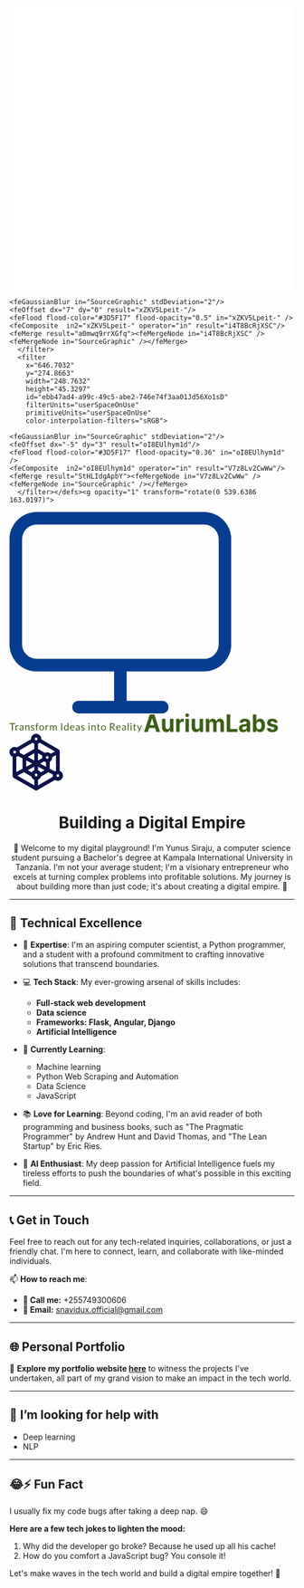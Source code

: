 
<svg version="1.1" preserveAspectRatio="none" xmlns="http://www.w3.org/2000/svg" width="500" height="500" viewBox="0 0 500 500"><rect width="100%" height="100%" fill="#FFFFFF" fill-opacity="1"/><svg viewBox="539.6386 163.0197 392.2156 356.054" width="417" height="378.55332118355307" x="41.5px" y="60.7233px" xmlns="http://www.w3.org/2000/svg" xmlns:xlink="http://www.w3.org/1999/xlink" preserveAspectRatio="none"><defs></defs><style>.a6izo4zJpcolorebb47ad4-a99c-49c5-abe2-746e74f3aa01 {fill:#3D5F17;fill-opacity:1;}.aD6z1nYkhcolorebb47ad4-a99c-49c5-abe2-746e74f3aa01 {fill:#3D5F17;fill-opacity:1;}.ahkyXitw9-0filter-flooebb47ad4-a99c-49c5-abe2-746e74f3aa01 {flood-color:#3D5F17;flood-opacity:0.5;}.aJd56Xo1sD0filter-flooebb47ad4-a99c-49c5-abe2-746e74f3aa01 {flood-color:#3D5F17;flood-opacity:0.36;}.aLgOaV3zRcolors-0ebb47ad4-a99c-49c5-abe2-746e74f3aa01 {fill:#0C1248;fill-opacity:1;}.aLgOaV3zRcolors-3ebb47ad4-a99c-49c5-abe2-746e74f3aa01 {fill:#72849C;fill-opacity:1;}.aLgOaV3zRcolors-4ebb47ad4-a99c-49c5-abe2-746e74f3aa01 {fill:#6F6F6F;fill-opacity:1;}.aLgOaV3zRcolors-5ebb47ad4-a99c-49c5-abe2-746e74f3aa01 {fill:#860C0C;fill-opacity:1;}.aLgOaV3zRcolors-6ebb47ad4-a99c-49c5-abe2-746e74f3aa01 {fill:#650E0E;fill-opacity:1;}.aLgOaV3zRcolors-7ebb47ad4-a99c-49c5-abe2-746e74f3aa01 {fill:#373B59;fill-opacity:1;}.ayu4rT311gfillColorebb47ad4-a99c-49c5-abe2-746e74f3aa01 {fill:#073D90;fill-opacity:1;}.icon2ebb47ad4-a99c-49c5-abe2-746e74f3aa01 {fill:#D03737;fill-opacity:1;}.icon3-strebb47ad4-a99c-49c5-abe2-746e74f3aa01 {stroke:#B2B2B2;stroke-opacity:1;}.icon3ebb47ad4-a99c-49c5-abe2-746e74f3aa01 {fill:#B2B2B2;fill-opacity:1;}.shapeStroke-strebb47ad4-a99c-49c5-abe2-746e74f3aa01 {stroke:#0C1248;stroke-opacity:1;}</style><defs>
      <filter
        x="660.2635"
        y="311.132"
        width="247.2029"
        height="28"
        id="ebb47ad4-a99c-49c5-abe2-746e74f3aa01hkyXitw9-"
        filterUnits="userSpaceOnUse"
        primitiveUnits="userSpaceOnUse"
        color-interpolation-filters="sRGB">
        
    <feGaussianBlur in="SourceGraphic" stdDeviation="2"/>
    <feOffset dx="7" dy="0" result="xZKV5Lpeit-"/>
    <feFlood flood-color="#3D5F17" flood-opacity="0.5" in="xZKV5Lpeit-" />
    <feComposite  in2="xZKV5Lpeit-" operator="in" result="i4T8BcRjXSC"/><feMerge result="a0mwq9rrXGfq"><feMergeNode in="i4T8BcRjXSC" /><feMergeNode in="SourceGraphic" /></feMerge>
      </filter>
      <filter
        x="646.7032"
        y="274.8663"
        width="248.7632"
        height="45.3297"
        id="ebb47ad4-a99c-49c5-abe2-746e74f3aa01Jd56Xo1sD"
        filterUnits="userSpaceOnUse"
        primitiveUnits="userSpaceOnUse"
        color-interpolation-filters="sRGB">
        
    <feGaussianBlur in="SourceGraphic" stdDeviation="2"/>
    <feOffset dx="-5" dy="3" result="oI8EUlhym1d"/>
    <feFlood flood-color="#3D5F17" flood-opacity="0.36" in="oI8EUlhym1d" />
    <feComposite  in2="oI8EUlhym1d" operator="in" result="V7z8Lv2CwWw"/><feMerge result="StHLIdgApbY"><feMergeNode in="V7z8Lv2CwWw" /><feMergeNode in="SourceGraphic" /></feMerge>
      </filter></defs><g opacity="1" transform="rotate(0 539.6386 163.0197)">
<svg width="392.2156" height="356.054" x="539.6386" y="163.0197" version="1.1" preserveAspectRatio="none" viewBox="29.5 36 141 128">
  <defs><g transform="matrix(1 0 0 1 0 0)" id="id-ebb47ad4-a99c-49c5-abe2-746e74f3aa01yu4rT311g1704561523904"><g><path d="M153.2 36H46.8c-9.539 0-17.3 7.776-17.3 17.333V120c0 9.558 7.761 17.333 17.3 17.333H96V156H73.4a4 4 0 0 0 0 8h53.2a4 4 0 0 0 0-8H104v-18.667h49.2c9.539 0 17.3-7.776 17.3-17.333V53.333c0-9.557-7.761-17.333-17.3-17.333zm9.3 84c0 5.146-4.172 9.333-9.3 9.333H46.8c-5.128 0-9.3-4.187-9.3-9.333V53.333c0-5.146 4.172-9.333 9.3-9.333h106.4c5.128 0 9.3 4.187 9.3 9.333V120z"></path></g></g></defs><use class="ayu4rT311gfillColorebb47ad4-a99c-49c5-abe2-746e74f3aa01 shapeStroke-strebb47ad4-a99c-49c5-abe2-746e74f3aa01" style="stroke-width:0;" xlink:href="#id-ebb47ad4-a99c-49c5-abe2-746e74f3aa01yu4rT311g1704561523904"></use>
</svg>
</g><g filter="url(#ebb47ad4-a99c-49c5-abe2-746e74f3aa01hkyXitw9-)"><g opacity="1" transform="rotate(0 660.2635 317.132)">
<svg width="234.2029" height="16" x="660.2635" y="317.132" version="1.1" preserveAspectRatio="none" viewBox="0.56 -29.46 531.5600000000001 36.32">
  <g transform="matrix(1 0 0 1 0 0)" class="a6izo4zJpcolorebb47ad4-a99c-49c5-abe2-746e74f3aa01"><path id="id-ebb47ad4-a99c-49c5-abe2-746e74f3aa016izo4zJp28" d="M0.56-28.66L23-28.66L23-25.40L13.74-25.40L13.74 0L9.86 0L9.86-25.40L0.56-25.40L0.56-28.66Z M28.48 0L24.92 0L24.92-20.26L26.96-20.26Q27.54-20.26 27.76-20.04Q27.98-19.82 28.06-19.28L28.06-19.28L28.30-16.12Q29.34-18.24 30.87-19.43Q32.40-20.62 34.46-20.62L34.46-20.62Q35.30-20.62 35.98-20.43Q36.66-20.24 37.24-19.90L37.24-19.90L36.78-17.24Q36.64-16.74 36.16-16.74L36.16-16.74Q35.88-16.74 35.30-16.93Q34.72-17.12 33.68-17.12L33.68-17.12Q31.82-17.12 30.57-16.04Q29.32-14.96 28.48-12.90L28.48-12.90L28.48 0Z M56.76-12.96L56.76 0L55.18 0Q54.66 0 54.34-0.16Q54.02-0.32 53.92-0.84L53.92-0.84L53.52-2.72Q52.72-2 51.96-1.43Q51.20-0.86 50.36-0.47Q49.52-0.08 48.57 0.12Q47.62 0.32 46.46 0.32L46.46 0.32Q45.28 0.32 44.25-0.01Q43.22-0.34 42.46-1Q41.70-1.66 41.25-2.67Q40.80-3.68 40.80-5.06L40.80-5.06Q40.80-6.26 41.46-7.37Q42.12-8.48 43.59-9.34Q45.06-10.20 47.44-10.75Q49.82-11.30 53.26-11.38L53.26-11.38L53.26-12.96Q53.26-15.32 52.25-16.53Q51.24-17.74 49.26-17.74L49.26-17.74Q47.96-17.74 47.07-17.41Q46.18-17.08 45.53-16.67Q44.88-16.26 44.41-15.93Q43.94-15.60 43.48-15.60L43.48-15.60Q43.12-15.60 42.85-15.79Q42.58-15.98 42.42-16.26L42.42-16.26L41.78-17.40Q43.46-19.02 45.40-19.82Q47.34-20.62 49.70-20.62L49.70-20.62Q51.40-20.62 52.72-20.06Q54.04-19.50 54.94-18.50Q55.84-17.50 56.30-16.08Q56.76-14.66 56.76-12.96L56.76-12.96ZM47.52-2.18L47.52-2.18Q48.46-2.18 49.24-2.37Q50.02-2.56 50.71-2.91Q51.40-3.26 52.03-3.76Q52.66-4.26 53.26-4.90L53.26-4.90L53.26-9.12Q50.80-9.04 49.08-8.73Q47.36-8.42 46.28-7.92Q45.20-7.42 44.71-6.74Q44.22-6.06 44.22-5.22L44.22-5.22Q44.22-4.42 44.48-3.84Q44.74-3.26 45.18-2.89Q45.62-2.52 46.22-2.35Q46.82-2.18 47.52-2.18Z M67.32 0L63.76 0L63.76-20.26L65.88-20.26Q66.64-20.26 66.84-19.52L66.84-19.52L67.12-17.32Q68.44-18.78 70.07-19.68Q71.70-20.58 73.84-20.58L73.84-20.58Q75.50-20.58 76.77-20.03Q78.04-19.48 78.89-18.47Q79.74-17.46 80.18-16.04Q80.62-14.62 80.62-12.90L80.62-12.90L80.62 0L77.06 0L77.06-12.90Q77.06-15.20 76.01-16.47Q74.96-17.74 72.80-17.74L72.80-17.74Q71.22-17.74 69.85-16.98Q68.48-16.22 67.32-14.92L67.32-14.92L67.32 0Z M100-18.22L99.20-16.92Q98.96-16.48 98.46-16.48L98.46-16.48Q98.16-16.48 97.78-16.70Q97.40-16.92 96.85-17.19Q96.30-17.46 95.54-17.69Q94.78-17.92 93.74-17.92L93.74-17.92Q92.84-17.92 92.12-17.69Q91.40-17.46 90.89-17.06Q90.38-16.66 90.11-16.13Q89.84-15.60 89.84-14.98L89.84-14.98Q89.84-14.20 90.29-13.68Q90.74-13.16 91.48-12.78Q92.22-12.40 93.16-12.11Q94.10-11.82 95.09-11.49Q96.08-11.16 97.02-10.76Q97.96-10.36 98.70-9.76Q99.44-9.16 99.89-8.29Q100.34-7.42 100.34-6.20L100.34-6.20Q100.34-4.80 99.84-3.61Q99.34-2.42 98.36-1.55Q97.38-0.68 95.96-0.18Q94.54 0.32 92.68 0.32L92.68 0.32Q90.56 0.32 88.84-0.37Q87.12-1.06 85.92-2.14L85.92-2.14L86.76-3.50Q86.92-3.76 87.14-3.90Q87.36-4.04 87.72-4.04L87.72-4.04Q88.08-4.04 88.48-3.76Q88.88-3.48 89.45-3.14Q90.02-2.80 90.83-2.52Q91.64-2.24 92.86-2.24L92.86-2.24Q93.90-2.24 94.68-2.51Q95.46-2.78 95.98-3.24Q96.50-3.70 96.75-4.30Q97-4.90 97-5.58L97-5.58Q97-6.42 96.55-6.97Q96.10-7.52 95.36-7.91Q94.62-8.30 93.67-8.59Q92.72-8.88 91.73-9.20Q90.74-9.52 89.79-9.93Q88.84-10.34 88.10-10.96Q87.36-11.58 86.91-12.49Q86.46-13.40 86.46-14.70L86.46-14.70Q86.46-15.86 86.94-16.93Q87.42-18 88.34-18.81Q89.26-19.62 90.60-20.10Q91.94-20.58 93.66-20.58L93.66-20.58Q95.66-20.58 97.25-19.95Q98.84-19.32 100-18.22L100-18.22Z M110.94 0L107.36 0L107.36-17.22L105.12-17.48Q104.70-17.58 104.43-17.79Q104.16-18 104.16-18.40L104.16-18.40L104.16-19.86L107.36-19.86L107.36-21.82Q107.36-23.56 107.85-24.91Q108.34-26.26 109.25-27.19Q110.16-28.12 111.44-28.60Q112.72-29.08 114.32-29.08L114.32-29.08Q115.68-29.08 116.84-28.68L116.84-28.68L116.76-26.90Q116.74-26.50 116.42-26.42Q116.10-26.34 115.52-26.34L115.52-26.34L114.90-26.34Q113.98-26.34 113.23-26.10Q112.48-25.86 111.94-25.32Q111.40-24.78 111.11-23.90Q110.82-23.02 110.82-21.72L110.82-21.72L110.82-19.86L116.68-19.86L116.68-17.28L110.94-17.28L110.94 0Z M129.84-20.58L129.84-20.58Q132.06-20.58 133.85-19.84Q135.64-19.10 136.89-17.74Q138.14-16.38 138.81-14.45Q139.48-12.52 139.48-10.14L139.48-10.14Q139.48-7.74 138.81-5.82Q138.14-3.90 136.89-2.54Q135.64-1.18 133.85-0.45Q132.06 0.28 129.84 0.28L129.84 0.28Q127.62 0.28 125.83-0.45Q124.04-1.18 122.78-2.54Q121.52-3.90 120.84-5.82Q120.16-7.74 120.16-10.14L120.16-10.14Q120.16-12.52 120.84-14.45Q121.52-16.38 122.78-17.74Q124.04-19.10 125.83-19.84Q127.62-20.58 129.84-20.58ZM129.84-2.50L129.84-2.50Q132.84-2.50 134.32-4.51Q135.80-6.52 135.80-10.12L135.80-10.12Q135.80-13.74 134.32-15.76Q132.84-17.78 129.84-17.78L129.84-17.78Q128.32-17.78 127.20-17.26Q126.08-16.74 125.33-15.76Q124.58-14.78 124.21-13.35Q123.84-11.92 123.84-10.12L123.84-10.12Q123.84-8.32 124.21-6.90Q124.58-5.48 125.33-4.51Q126.08-3.54 127.20-3.02Q128.32-2.50 129.84-2.50Z M149.04 0L145.48 0L145.48-20.26L147.52-20.26Q148.10-20.26 148.32-20.04Q148.54-19.82 148.62-19.28L148.62-19.28L148.86-16.12Q149.90-18.24 151.43-19.43Q152.96-20.62 155.02-20.62L155.02-20.62Q155.86-20.62 156.54-20.43Q157.22-20.24 157.80-19.90L157.80-19.90L157.34-17.24Q157.20-16.74 156.72-16.74L156.72-16.74Q156.44-16.74 155.86-16.93Q155.28-17.12 154.24-17.12L154.24-17.12Q152.38-17.12 151.13-16.04Q149.88-14.96 149.04-12.90L149.04-12.90L149.04 0Z M166.76 0L163.20 0L163.20-20.26L165.32-20.26Q166.08-20.26 166.28-19.52L166.28-19.52L166.54-17.44Q167.66-18.82 169.05-19.70Q170.44-20.58 172.28-20.58L172.28-20.58Q174.34-20.58 175.61-19.44Q176.88-18.30 177.44-16.36L177.44-16.36Q177.86-17.46 178.55-18.26Q179.24-19.06 180.10-19.58Q180.96-20.10 181.93-20.34Q182.90-20.58 183.90-20.58L183.90-20.58Q185.50-20.58 186.75-20.07Q188-19.56 188.87-18.58Q189.74-17.60 190.20-16.17Q190.66-14.74 190.66-12.90L190.66-12.90L190.66 0L187.10 0L187.10-12.90Q187.10-15.28 186.06-16.51Q185.02-17.74 183.04-17.74L183.04-17.74Q182.16-17.74 181.37-17.43Q180.58-17.12 179.98-16.52Q179.38-15.92 179.03-15.01Q178.68-14.10 178.68-12.90L178.68-12.90L178.68 0L175.12 0L175.12-12.90Q175.12-15.34 174.14-16.54Q173.16-17.74 171.28-17.74L171.28-17.74Q169.96-17.74 168.83-17.03Q167.70-16.32 166.76-15.10L166.76-15.10L166.76 0Z M212.12-28.66L212.12 0L208.24 0L208.24-28.66L212.12-28.66Z M237.22 0L235.10 0Q234.34 0 234.14-0.74L234.14-0.74L233.82-3.20Q232.52-1.62 230.85-0.67Q229.18 0.28 227.02 0.28L227.02 0.28Q225.28 0.28 223.86-0.39Q222.44-1.06 221.44-2.36Q220.44-3.66 219.90-5.60Q219.36-7.54 219.36-10.06L219.36-10.06Q219.36-12.30 219.96-14.23Q220.56-16.16 221.69-17.58Q222.82-19 224.44-19.81Q226.06-20.62 228.12-20.62L228.12-20.62Q229.98-20.62 231.30-19.99Q232.62-19.36 233.66-18.22L233.66-18.22L233.66-29.46L237.22-29.46L237.22 0ZM228.20-2.60L228.20-2.60Q229.94-2.60 231.25-3.40Q232.56-4.20 233.66-5.66L233.66-5.66L233.66-15.46Q232.68-16.78 231.51-17.31Q230.34-17.84 228.92-17.84L228.92-17.84Q226.08-17.84 224.56-15.82Q223.04-13.80 223.04-10.06L223.04-10.06Q223.04-8.08 223.38-6.67Q223.72-5.26 224.38-4.35Q225.04-3.44 226-3.02Q226.96-2.60 228.20-2.60Z M252.82-20.58L252.82-20.58Q254.64-20.58 256.18-19.97Q257.72-19.36 258.84-18.21Q259.96-17.06 260.59-15.37Q261.22-13.68 261.22-11.52L261.22-11.52Q261.22-10.68 261.04-10.40Q260.86-10.12 260.36-10.12L260.36-10.12L246.88-10.12Q246.92-8.20 247.40-6.78Q247.88-5.36 248.72-4.41Q249.56-3.46 250.72-2.99Q251.88-2.52 253.32-2.52L253.32-2.52Q254.66-2.52 255.63-2.83Q256.60-3.14 257.30-3.50Q258.00-3.86 258.47-4.17Q258.94-4.48 259.28-4.48L259.28-4.48Q259.72-4.48 259.96-4.14L259.96-4.14L260.96-2.84Q260.30-2.04 259.38-1.45Q258.46-0.86 257.41-0.48Q256.36-0.10 255.24 0.09Q254.12 0.28 253.02 0.28L253.02 0.28Q250.92 0.28 249.15-0.43Q247.38-1.14 246.09-2.51Q244.80-3.88 244.08-5.90Q243.36-7.92 243.36-10.54L243.36-10.54Q243.36-12.66 244.01-14.50Q244.66-16.34 245.88-17.69Q247.10-19.04 248.86-19.81Q250.62-20.58 252.82-20.58ZM252.90-17.96L252.90-17.96Q250.32-17.96 248.84-16.47Q247.36-14.98 247.00-12.34L247.00-12.34L258.02-12.34Q258.02-13.58 257.68-14.61Q257.34-15.64 256.68-16.39Q256.02-17.14 255.07-17.55Q254.12-17.96 252.90-17.96Z M282.24-12.96L282.24 0L280.66 0Q280.14 0 279.82-0.16Q279.50-0.32 279.40-0.84L279.40-0.84L279-2.72Q278.20-2 277.44-1.43Q276.68-0.86 275.84-0.47Q275-0.08 274.05 0.12Q273.10 0.32 271.94 0.32L271.94 0.32Q270.76 0.32 269.73-0.01Q268.70-0.34 267.94-1Q267.18-1.66 266.73-2.67Q266.28-3.68 266.28-5.06L266.28-5.06Q266.28-6.26 266.94-7.37Q267.60-8.48 269.07-9.34Q270.54-10.20 272.92-10.75Q275.30-11.30 278.74-11.38L278.74-11.38L278.74-12.96Q278.74-15.32 277.73-16.53Q276.72-17.74 274.74-17.74L274.74-17.74Q273.44-17.74 272.55-17.41Q271.66-17.08 271.01-16.67Q270.36-16.26 269.89-15.93Q269.42-15.60 268.96-15.60L268.96-15.60Q268.60-15.60 268.33-15.79Q268.06-15.98 267.90-16.26L267.90-16.26L267.26-17.40Q268.94-19.02 270.88-19.82Q272.82-20.62 275.18-20.62L275.18-20.62Q276.88-20.62 278.20-20.06Q279.52-19.50 280.42-18.50Q281.32-17.50 281.78-16.08Q282.24-14.66 282.24-12.96L282.24-12.96ZM273-2.18L273-2.18Q273.94-2.18 274.72-2.37Q275.50-2.56 276.19-2.91Q276.88-3.26 277.51-3.76Q278.14-4.26 278.74-4.90L278.74-4.90L278.74-9.12Q276.28-9.04 274.56-8.73Q272.84-8.42 271.76-7.92Q270.68-7.42 270.19-6.74Q269.70-6.06 269.70-5.22L269.70-5.22Q269.70-4.42 269.96-3.84Q270.22-3.26 270.66-2.89Q271.10-2.52 271.70-2.35Q272.30-2.18 273-2.18Z M301.64-18.22L300.84-16.92Q300.60-16.48 300.10-16.48L300.10-16.48Q299.80-16.48 299.42-16.70Q299.04-16.92 298.49-17.19Q297.94-17.46 297.18-17.69Q296.42-17.92 295.38-17.92L295.38-17.92Q294.48-17.92 293.76-17.69Q293.04-17.46 292.53-17.06Q292.02-16.66 291.75-16.13Q291.48-15.60 291.48-14.98L291.48-14.98Q291.48-14.20 291.93-13.68Q292.38-13.16 293.12-12.78Q293.86-12.40 294.80-12.11Q295.74-11.82 296.73-11.49Q297.72-11.16 298.66-10.76Q299.60-10.36 300.34-9.76Q301.08-9.16 301.53-8.29Q301.98-7.42 301.98-6.20L301.98-6.20Q301.98-4.80 301.48-3.61Q300.98-2.42 300.00-1.55Q299.02-0.68 297.60-0.18Q296.18 0.32 294.32 0.32L294.32 0.32Q292.20 0.32 290.48-0.37Q288.76-1.06 287.56-2.14L287.56-2.14L288.40-3.50Q288.56-3.76 288.78-3.90Q289.00-4.04 289.36-4.04L289.36-4.04Q289.72-4.04 290.12-3.76Q290.52-3.48 291.09-3.14Q291.66-2.80 292.47-2.52Q293.28-2.24 294.50-2.24L294.50-2.24Q295.54-2.24 296.32-2.51Q297.10-2.78 297.62-3.24Q298.14-3.70 298.39-4.30Q298.64-4.90 298.64-5.58L298.64-5.58Q298.64-6.42 298.19-6.97Q297.74-7.52 297.00-7.91Q296.26-8.30 295.31-8.59Q294.36-8.88 293.37-9.20Q292.38-9.52 291.43-9.93Q290.48-10.34 289.74-10.96Q289.00-11.58 288.55-12.49Q288.10-13.40 288.10-14.70L288.10-14.70Q288.10-15.86 288.58-16.93Q289.06-18 289.98-18.81Q290.90-19.62 292.24-20.10Q293.58-20.58 295.30-20.58L295.30-20.58Q297.30-20.58 298.89-19.95Q300.48-19.32 301.64-18.22L301.64-18.22Z M317.92-20.26L321.48-20.26L321.48 0L317.92 0L317.92-20.26ZM322.28-26.62L322.28-26.62Q322.28-26.10 322.07-25.65Q321.86-25.20 321.51-24.85Q321.16-24.50 320.70-24.30Q320.24-24.10 319.72-24.10L319.72-24.10Q319.20-24.10 318.75-24.30Q318.30-24.50 317.95-24.85Q317.60-25.20 317.40-25.65Q317.20-26.10 317.20-26.62L317.20-26.62Q317.20-27.14 317.40-27.61Q317.60-28.08 317.95-28.43Q318.30-28.78 318.75-28.98Q319.20-29.18 319.72-29.18L319.72-29.18Q320.24-29.18 320.70-28.98Q321.16-28.78 321.51-28.43Q321.86-28.08 322.07-27.61Q322.28-27.14 322.28-26.62Z M332.92 0L329.36 0L329.36-20.26L331.48-20.26Q332.24-20.26 332.44-19.52L332.44-19.52L332.72-17.32Q334.04-18.78 335.67-19.68Q337.30-20.58 339.44-20.58L339.44-20.58Q341.10-20.58 342.37-20.03Q343.64-19.48 344.49-18.47Q345.34-17.46 345.78-16.04Q346.22-14.62 346.22-12.90L346.22-12.90L346.22 0L342.66 0L342.66-12.90Q342.66-15.20 341.61-16.47Q340.56-17.74 338.40-17.74L338.40-17.74Q336.82-17.74 335.45-16.98Q334.08-16.22 332.92-14.92L332.92-14.92L332.92 0Z M359.34 0.32L359.34 0.32Q356.94 0.32 355.65-1.02Q354.36-2.36 354.36-4.88L354.36-4.88L354.36-17.28L351.92-17.28Q351.60-17.28 351.38-17.47Q351.16-17.66 351.16-18.06L351.16-18.06L351.16-19.48L354.48-19.90L355.30-26.16Q355.34-26.46 355.56-26.65Q355.78-26.84 356.12-26.84L356.12-26.84L357.92-26.84L357.92-19.86L363.72-19.86L363.72-17.28L357.92-17.28L357.92-5.12Q357.92-3.84 358.54-3.22Q359.16-2.60 360.14-2.60L360.14-2.60Q360.70-2.60 361.11-2.75Q361.52-2.90 361.82-3.08Q362.12-3.26 362.33-3.41Q362.54-3.56 362.70-3.56L362.70-3.56Q362.98-3.56 363.20-3.22L363.20-3.22L364.24-1.52Q363.32-0.66 362.02-0.17Q360.72 0.32 359.34 0.32Z M377.92-20.58L377.92-20.58Q380.14-20.58 381.93-19.84Q383.72-19.10 384.97-17.74Q386.22-16.38 386.89-14.45Q387.56-12.52 387.56-10.14L387.56-10.14Q387.56-7.74 386.89-5.82Q386.22-3.90 384.97-2.54Q383.72-1.18 381.93-0.45Q380.14 0.28 377.92 0.28L377.92 0.28Q375.70 0.28 373.91-0.45Q372.12-1.18 370.86-2.54Q369.60-3.90 368.92-5.82Q368.24-7.74 368.24-10.14L368.24-10.14Q368.24-12.52 368.92-14.45Q369.60-16.38 370.86-17.74Q372.12-19.10 373.91-19.84Q375.70-20.58 377.92-20.58ZM377.92-2.50L377.92-2.50Q380.92-2.50 382.40-4.51Q383.88-6.52 383.88-10.12L383.88-10.12Q383.88-13.74 382.40-15.76Q380.92-17.78 377.92-17.78L377.92-17.78Q376.40-17.78 375.28-17.26Q374.16-16.74 373.41-15.76Q372.66-14.78 372.29-13.35Q371.92-11.92 371.92-10.12L371.92-10.12Q371.92-8.32 372.29-6.90Q372.66-5.48 373.41-4.51Q374.16-3.54 375.28-3.02Q376.40-2.50 377.92-2.50Z M410.64-11.96L407.70-11.96L407.70 0L403.84 0L403.84-28.66L411.94-28.66Q414.66-28.66 416.64-28.11Q418.62-27.56 419.91-26.52Q421.20-25.48 421.82-24.01Q422.44-22.54 422.44-20.72L422.44-20.72Q422.44-19.20 421.96-17.88Q421.48-16.56 420.57-15.51Q419.66-14.46 418.35-13.72Q417.04-12.98 415.38-12.60L415.38-12.60Q416.10-12.18 416.66-11.38L416.66-11.38L425.02 0L421.58 0Q420.52 0 420.02-0.82L420.02-0.82L412.58-11.06Q412.24-11.54 411.84-11.75Q411.44-11.96 410.64-11.96L410.64-11.96ZM407.70-25.60L407.70-14.78L411.76-14.78Q413.46-14.78 414.75-15.19Q416.04-15.60 416.91-16.35Q417.78-17.10 418.22-18.14Q418.66-19.18 418.66-20.44L418.66-20.44Q418.66-23 416.97-24.30Q415.28-25.60 411.94-25.60L411.94-25.60L407.70-25.60Z M438.26-20.58L438.26-20.58Q440.08-20.58 441.62-19.97Q443.16-19.36 444.28-18.21Q445.40-17.06 446.03-15.37Q446.66-13.68 446.66-11.52L446.66-11.52Q446.66-10.68 446.48-10.40Q446.30-10.12 445.80-10.12L445.80-10.12L432.32-10.12Q432.36-8.20 432.84-6.78Q433.32-5.36 434.16-4.41Q435.00-3.46 436.16-2.99Q437.32-2.52 438.76-2.52L438.76-2.52Q440.10-2.52 441.07-2.83Q442.04-3.14 442.74-3.50Q443.44-3.86 443.91-4.17Q444.38-4.48 444.72-4.48L444.72-4.48Q445.16-4.48 445.40-4.14L445.40-4.14L446.40-2.84Q445.74-2.04 444.82-1.45Q443.90-0.86 442.85-0.48Q441.80-0.10 440.68 0.09Q439.56 0.28 438.46 0.28L438.46 0.28Q436.36 0.28 434.59-0.43Q432.82-1.14 431.53-2.51Q430.24-3.88 429.52-5.90Q428.80-7.92 428.80-10.54L428.80-10.54Q428.80-12.66 429.45-14.50Q430.10-16.34 431.32-17.69Q432.54-19.04 434.30-19.81Q436.06-20.58 438.26-20.58ZM438.34-17.96L438.34-17.96Q435.76-17.96 434.28-16.47Q432.80-14.98 432.44-12.34L432.44-12.34L443.46-12.34Q443.46-13.58 443.12-14.61Q442.78-15.64 442.12-16.39Q441.46-17.14 440.51-17.55Q439.56-17.96 438.34-17.96Z M467.68-12.96L467.68 0L466.10 0Q465.58 0 465.26-0.16Q464.94-0.32 464.84-0.84L464.84-0.84L464.44-2.72Q463.64-2 462.88-1.43Q462.12-0.86 461.28-0.47Q460.44-0.08 459.49 0.12Q458.54 0.32 457.38 0.32L457.38 0.32Q456.20 0.32 455.17-0.01Q454.14-0.34 453.38-1Q452.62-1.66 452.17-2.67Q451.72-3.68 451.72-5.06L451.72-5.06Q451.72-6.26 452.38-7.37Q453.04-8.48 454.51-9.34Q455.98-10.20 458.36-10.75Q460.74-11.30 464.18-11.38L464.18-11.38L464.18-12.96Q464.18-15.32 463.17-16.53Q462.16-17.74 460.18-17.74L460.18-17.74Q458.88-17.74 457.99-17.41Q457.10-17.08 456.45-16.67Q455.80-16.26 455.33-15.93Q454.86-15.60 454.40-15.60L454.40-15.60Q454.04-15.60 453.77-15.79Q453.50-15.98 453.34-16.26L453.34-16.26L452.70-17.40Q454.38-19.02 456.32-19.82Q458.26-20.62 460.62-20.62L460.62-20.62Q462.32-20.62 463.64-20.06Q464.96-19.50 465.86-18.50Q466.76-17.50 467.22-16.08Q467.68-14.66 467.68-12.96L467.68-12.96ZM458.44-2.18L458.44-2.18Q459.38-2.18 460.16-2.37Q460.94-2.56 461.63-2.91Q462.32-3.26 462.95-3.76Q463.58-4.26 464.18-4.90L464.18-4.90L464.18-9.12Q461.72-9.04 460.00-8.73Q458.28-8.42 457.20-7.92Q456.12-7.42 455.63-6.74Q455.14-6.06 455.14-5.22L455.14-5.22Q455.14-4.42 455.40-3.84Q455.66-3.26 456.10-2.89Q456.54-2.52 457.14-2.35Q457.74-2.18 458.44-2.18Z M475.08-29.46L478.64-29.46L478.64 0L475.08 0L475.08-29.46Z M486.92-20.26L490.48-20.26L490.48 0L486.92 0L486.92-20.26ZM491.28-26.62L491.28-26.62Q491.28-26.10 491.07-25.65Q490.86-25.20 490.51-24.85Q490.16-24.50 489.70-24.30Q489.24-24.10 488.72-24.10L488.72-24.10Q488.20-24.10 487.75-24.30Q487.30-24.50 486.95-24.85Q486.60-25.20 486.40-25.65Q486.20-26.10 486.20-26.62L486.20-26.62Q486.20-27.14 486.40-27.61Q486.60-28.08 486.95-28.43Q487.30-28.78 487.75-28.98Q488.20-29.18 488.72-29.18L488.72-29.18Q489.24-29.18 489.70-28.98Q490.16-28.78 490.51-28.43Q490.86-28.08 491.07-27.61Q491.28-27.14 491.28-26.62Z M504.50 0.32L504.50 0.32Q502.10 0.32 500.81-1.02Q499.52-2.36 499.52-4.88L499.52-4.88L499.52-17.28L497.08-17.28Q496.76-17.28 496.54-17.47Q496.32-17.66 496.32-18.06L496.32-18.06L496.32-19.48L499.64-19.90L500.46-26.16Q500.50-26.46 500.72-26.65Q500.94-26.84 501.28-26.84L501.28-26.84L503.08-26.84L503.08-19.86L508.88-19.86L508.88-17.28L503.08-17.28L503.08-5.12Q503.08-3.84 503.70-3.22Q504.32-2.60 505.30-2.60L505.30-2.60Q505.86-2.60 506.27-2.75Q506.68-2.90 506.98-3.08Q507.28-3.26 507.49-3.41Q507.70-3.56 507.86-3.56L507.86-3.56Q508.14-3.56 508.36-3.22L508.36-3.22L509.40-1.52Q508.48-0.66 507.18-0.17Q505.88 0.32 504.50 0.32Z M532.12-20.26L520.82 5.98Q520.64 6.38 520.37 6.62Q520.10 6.86 519.54 6.86L519.54 6.86L516.90 6.86L520.60-1.18L512.24-20.26L515.32-20.26Q515.78-20.26 516.04-20.03Q516.30-19.80 516.42-19.52L516.42-19.52L521.84-6.76Q522.02-6.32 522.15-5.88Q522.28-5.44 522.38-4.98L522.38-4.98Q522.52-5.44 522.66-5.88Q522.80-6.32 522.98-6.78L522.98-6.78L528.24-19.52Q528.36-19.84 528.65-20.05Q528.94-20.26 529.28-20.26L529.28-20.26L532.12-20.26Z"/></g>
</svg>
</g></g><g filter="url(#ebb47ad4-a99c-49c5-abe2-746e74f3aa01Jd56Xo1sD)"><g opacity="1" transform="rotate(0 657.7032 277.8663)">
<svg width="236.7632" height="33.3297" x="657.7032" y="277.8663" version="1.1" preserveAspectRatio="none" viewBox="0.9517 17.2472 234.80120000000002 31.178900000000006">
  <g transform="matrix(1 0 0 1 0 0)" class="aD6z1nYkhcolorebb47ad4-a99c-49c5-abe2-746e74f3aa01"><path id="id-ebb47ad4-a99c-49c5-abe2-746e74f3aa01D6z1nYkh10" d="M14.84 25.56L7.54 48L0.95 48L10.99 18.91L18.92 18.91L28.95 48L22.36 48L15.07 25.56L14.84 25.56ZM7.13 41.37L7.13 36.57L22.70 36.57L22.70 41.37L7.13 41.37Z M46.32 38.71L46.32 38.71L46.32 26.18L52.37 26.18L52.37 48L46.56 48L46.56 44.04L46.34 44.04Q45.60 45.95 43.88 47.12Q42.17 48.28 39.72 48.28L39.72 48.28Q37.53 48.28 35.87 47.29Q34.20 46.30 33.27 44.46Q32.34 42.63 32.33 40.07L32.33 40.07L32.33 26.18L38.38 26.18L38.38 38.99Q38.39 40.93 39.42 42.05Q40.44 43.17 42.16 43.17L42.16 43.17Q43.25 43.17 44.20 42.67Q45.16 42.16 45.75 41.17Q46.34 40.17 46.32 38.71Z M63.25 48L57.20 48L57.20 26.18L63.07 26.18L63.07 29.99L63.30 29.99Q63.89 27.96 65.30 26.91Q66.70 25.87 68.54 25.87L68.54 25.87Q68.99 25.87 69.52 25.93Q70.04 25.98 70.44 26.08L70.44 26.08L70.44 31.45Q70.01 31.32 69.26 31.22Q68.51 31.13 67.88 31.13L67.88 31.13Q66.55 31.13 65.50 31.70Q64.46 32.28 63.86 33.30Q63.25 34.32 63.25 35.66L63.25 35.66L63.25 48Z M79.60 48L73.55 48L73.55 26.18L79.60 26.18L79.60 48ZM76.59 23.37L76.59 23.37Q75.24 23.37 74.28 22.47Q73.32 21.57 73.32 20.30L73.32 20.30Q73.32 19.05 74.28 18.15Q75.24 17.25 76.59 17.25L76.59 17.25Q77.94 17.25 78.90 18.15Q79.86 19.05 79.86 20.30L79.86 20.30Q79.86 21.57 78.90 22.47Q77.94 23.37 76.59 23.37Z M98.42 38.71L98.42 38.71L98.42 26.18L104.47 26.18L104.47 48L98.66 48L98.66 44.04L98.44 44.04Q97.70 45.95 95.99 47.12Q94.28 48.28 91.82 48.28L91.82 48.28Q89.63 48.28 87.97 47.29Q86.31 46.30 85.38 44.46Q84.45 42.63 84.43 40.07L84.43 40.07L84.43 26.18L90.48 26.18L90.48 38.99Q90.50 40.93 91.52 42.05Q92.54 43.17 94.26 43.17L94.26 43.17Q95.36 43.17 96.31 42.67Q97.26 42.16 97.85 41.17Q98.44 40.17 98.42 38.71Z M115.36 48L109.30 48L109.30 26.18L115.07 26.18L115.07 30.03L115.33 30.03Q116.01 28.11 117.60 27.01Q119.19 25.90 121.41 25.90L121.41 25.90Q123.65 25.90 125.23 27.01Q126.80 28.13 127.33 30.03L127.33 30.03L127.56 30.03Q128.22 28.16 129.98 27.03Q131.73 25.90 134.13 25.90L134.13 25.90Q137.19 25.90 139.10 27.84Q141.01 29.78 141.01 33.33L141.01 33.33L141.01 48L134.97 48L134.97 34.52Q134.97 32.70 134.01 31.79Q133.04 30.88 131.59 30.88L131.59 30.88Q129.94 30.88 129.02 31.93Q128.10 32.97 128.10 34.68L128.10 34.68L128.10 48L122.23 48L122.23 34.39Q122.23 32.79 121.31 31.84Q120.40 30.88 118.91 30.88L118.91 30.88Q117.90 30.88 117.10 31.39Q116.29 31.89 115.82 32.79Q115.36 33.70 115.36 34.90L115.36 34.90L115.36 48Z M164.52 48L145.89 48L145.89 18.91L152.05 18.91L152.05 42.93L164.52 42.93L164.52 48Z M174.70 48.41L174.70 48.41Q172.61 48.41 170.98 47.68Q169.35 46.95 168.40 45.51Q167.46 44.07 167.46 41.91L167.46 41.91Q167.46 40.09 168.13 38.85Q168.79 37.62 169.94 36.86Q171.09 36.11 172.56 35.73Q174.03 35.34 175.65 35.19L175.65 35.19Q177.56 34.99 178.72 34.81Q179.89 34.63 180.41 34.28Q180.94 33.92 180.94 33.23L180.94 33.23L180.94 33.14Q180.94 31.79 180.09 31.05Q179.25 30.32 177.70 30.32L177.70 30.32Q176.07 30.32 175.10 31.03Q174.13 31.75 173.82 32.83L173.82 32.83L168.22 32.38Q168.65 30.39 169.90 28.93Q171.15 27.47 173.13 26.69Q175.11 25.90 177.73 25.90L177.73 25.90Q179.55 25.90 181.21 26.32Q182.88 26.75 184.18 27.64Q185.48 28.54 186.24 29.94Q186.99 31.34 186.99 33.28L186.99 33.28L186.99 48L181.25 48L181.25 44.97L181.08 44.97Q180.55 46.00 179.67 46.77Q178.79 47.55 177.56 47.98Q176.32 48.41 174.70 48.41ZM176.43 44.24L176.43 44.24Q177.77 44.24 178.79 43.70Q179.82 43.17 180.40 42.26Q180.98 41.35 180.98 40.20L180.98 40.20L180.98 37.89Q180.70 38.07 180.21 38.22Q179.72 38.37 179.11 38.49Q178.49 38.61 177.88 38.70Q177.27 38.80 176.78 38.87L176.78 38.87Q175.71 39.02 174.91 39.36Q174.12 39.70 173.68 40.28Q173.24 40.86 173.24 41.71L173.24 41.71Q173.24 42.94 174.14 43.59Q175.04 44.24 176.43 44.24Z M197.77 48L191.80 48L191.80 18.91L197.86 18.91L197.86 29.85L198.04 29.85Q198.44 28.97 199.20 28.05Q199.96 27.13 201.19 26.52Q202.41 25.90 204.25 25.90L204.25 25.90Q206.63 25.90 208.65 27.14Q210.67 28.38 211.88 30.88Q213.08 33.37 213.08 37.12L213.08 37.12Q213.08 40.77 211.91 43.28Q210.74 45.78 208.73 47.07Q206.72 48.36 204.23 48.36L204.23 48.36Q202.47 48.36 201.24 47.77Q200.01 47.19 199.23 46.30Q198.45 45.41 198.04 44.51L198.04 44.51L197.77 44.51L197.77 48ZM197.73 37.09L197.73 37.09Q197.73 39.04 198.27 40.49Q198.81 41.93 199.83 42.74Q200.85 43.54 202.32 43.54L202.32 43.54Q203.79 43.54 204.82 42.72Q205.84 41.91 206.37 40.45Q206.90 38.99 206.90 37.09L206.90 37.09Q206.90 35.20 206.38 33.77Q205.85 32.33 204.83 31.52Q203.81 30.71 202.32 30.71L202.32 30.71Q200.84 30.71 199.82 31.49Q198.81 32.28 198.27 33.71Q197.73 35.14 197.73 37.09Z M235.26 32.40L235.26 32.40L229.72 32.74Q229.57 32.03 229.11 31.46Q228.64 30.88 227.88 30.54Q227.12 30.19 226.07 30.19L226.07 30.19Q224.66 30.19 223.69 30.78Q222.73 31.37 222.73 32.35L222.73 32.35Q222.73 33.13 223.35 33.67Q223.98 34.21 225.50 34.53L225.50 34.53L229.45 35.33Q232.63 35.98 234.19 37.43Q235.75 38.88 235.75 41.24L235.75 41.24Q235.75 43.38 234.50 45.00Q233.24 46.62 231.06 47.52Q228.88 48.43 226.04 48.43L226.04 48.43Q221.70 48.43 219.14 46.62Q216.58 44.80 216.14 41.68L216.14 41.68L222.09 41.37Q222.36 42.69 223.39 43.38Q224.43 44.07 226.05 44.07L226.05 44.07Q227.64 44.07 228.62 43.45Q229.59 42.83 229.60 41.85L229.60 41.85Q229.59 41.03 228.91 40.49Q228.22 39.96 226.80 39.68L226.80 39.68L223.03 38.92Q219.83 38.28 218.27 36.71Q216.72 35.13 216.72 32.69L216.72 32.69Q216.72 30.59 217.86 29.07Q219.01 27.55 221.09 26.72Q223.17 25.90 225.97 25.90L225.97 25.90Q230.10 25.90 232.48 27.64Q234.86 29.39 235.26 32.40Z"/></g>
</svg>
</g></g><g opacity="1" transform="rotate(0 563.1995 257.3991)">
<svg width="94.5037" height="100.2524" x="563.1995" y="257.3991" version="1.1" preserveAspectRatio="none" viewBox="22.665998458862305 16.393001556396484 57.70100402832031 61.210994720458984">
  <g transform="matrix(1 0 0 1 0 0)" class="aLgOaV3zRcolors-0ebb47ad4-a99c-49c5-abe2-746e74f3aa01"><path d="M76.889,56.433V35.015c0-0.714-0.384-1.375-1-1.732l-18.952-10.94c0.012-0.146,0.022-0.292,0.022-0.441  c0-3.038-2.471-5.509-5.51-5.509c-3.037,0-5.508,2.471-5.508,5.509c0,0.149,0.011,0.296,0.022,0.442l-15.309,8.838  c-0.747-0.378-1.588-0.597-2.48-0.597c-3.037,0-5.508,2.471-5.508,5.509c0,2.272,1.383,4.226,3.35,5.067v20.914  c0,0.712,0.381,1.373,1,1.732l23.433,13.529c0.311,0.18,0.656,0.268,1,0.268c0.348,0,0.691-0.086,1-0.267l19.386-11.19  c0.869,0.574,1.907,0.91,3.024,0.91c3.037,0,5.508-2.472,5.508-5.509C80.367,59.229,78.924,57.242,76.889,56.433z M53.449,27.03  c0.645-0.252,1.229-0.622,1.729-1.083l16.55,9.552l-4.495,2.39c-0.992-0.957-2.338-1.549-3.822-1.549  c-0.938,0-1.82,0.237-2.595,0.652l-7.366-4.253V27.03z M61.902,41.849c0-0.832,0.676-1.508,1.508-1.508s1.512,0.676,1.512,1.508  s-0.68,1.51-1.512,1.51S61.902,42.681,61.902,41.849z M62.139,47.204v4.759l-6.429-3.418l4.367-2.322  C60.68,46.684,61.378,47.022,62.139,47.204z M53.449,37.356l4.744,2.739c-0.186,0.551-0.291,1.139-0.291,1.752  c0,0.326,0.034,0.644,0.089,0.954l-4.542,2.415V37.356z M53.449,51.874l7.086,3.768l-4.29,2.476  c-0.621-1.099-1.608-1.961-2.796-2.426V51.874z M28.174,34.587c0.832,0,1.51,0.677,1.51,1.509s-0.678,1.509-1.51,1.509  s-1.508-0.677-1.508-1.509S27.342,34.587,28.174,34.587z M30.016,41.28c0.623-0.222,1.196-0.549,1.693-0.966L36.761,43V54.09  l-6.745,3.586V41.28z M49.449,72.141L31.176,61.589l7.023-3.734l7.995,4.616c0.501,1.594,1.71,2.872,3.255,3.477V72.141z   M49.449,55.692c-1.187,0.465-2.173,1.327-2.795,2.425l-4.29-2.477l7.085-3.767V55.692z M40.762,51.963v-6.835l6.427,3.417  L40.762,51.963z M49.449,45.216l-7.085-3.767l7.085-4.092V45.216z M49.449,32.739l-11.25,6.496l-4.566-2.428  c0.03-0.234,0.051-0.47,0.051-0.712c0-0.651-0.12-1.274-0.328-1.854l14.365-8.295c0.5,0.461,1.084,0.832,1.728,1.084V32.739z   M51.449,62.33c-0.832,0-1.508-0.678-1.508-1.508c0-0.834,0.676-1.51,1.508-1.51s1.51,0.674,1.51,1.51  C52.959,61.652,52.281,62.33,51.449,62.33z M51.449,23.412c-0.832,0-1.508-0.677-1.508-1.509s0.676-1.509,1.508-1.509  s1.51,0.677,1.51,1.509S52.281,23.412,51.449,23.412z M53.449,72.142v-6.193c1.546-0.605,2.755-1.885,3.257-3.478l7.993-4.615  l4.776,2.539c-0.08,0.373-0.124,0.759-0.124,1.155c0,0.454,0.062,0.893,0.165,1.315L53.449,72.142z M72.889,56.411  c-0.425,0.163-0.824,0.376-1.191,0.634l-5.559-2.955v-7.46c1.66-0.951,2.783-2.735,2.783-4.781c0-0.108-0.01-0.213-0.017-0.319  l3.983-2.118V56.411z M74.859,63.059c-0.832,0-1.508-0.677-1.508-1.509s0.676-1.51,1.508-1.51s1.508,0.678,1.508,1.51  S75.691,63.059,74.859,63.059z"></path></g>
</svg>
</g></svg></svg>
<div align="center">
  <h1>Building a Digital Empire</h1>
 <!-- <img src="https://th.bing.com/th/id/R.2b475a9e65af162e87c8828596ffd905?rik=t352CwXJ8sJz%2fw&pid=ImgRaw&r=0" alt="Profile Picture" width="200px"> -->

  <p>👋 Welcome to my digital playground! I'm Yunus Siraju, a computer science student pursuing a Bachelor's degree at Kampala International University in Tanzania. I'm not your average student; I'm a visionary entrepreneur who excels at turning complex problems into profitable solutions. My journey is about building more than just code; it's about creating a digital empire. 🚀</p>
</div>

---

## 🧠 Technical Excellence

- 🔗 **Expertise**: I'm an aspiring computer scientist, a Python programmer, and a student with a profound commitment to crafting innovative solutions that transcend boundaries.

- 💻 **Tech Stack**: My ever-growing arsenal of skills includes:
  - **Full-stack web development**
  - **Data science**
  - **Frameworks: Flask, Angular, Django**
  - **Artificial Intelligence**

- 🌱 **Currently Learning**:
  - Machine learning
  - Python Web Scraping and Automation
  - Data Science
  - JavaScript

- 📚 **Love for Learning**: Beyond coding, I'm an avid reader of both programming and business books, such as "The Pragmatic Programmer" by Andrew Hunt and David Thomas, and "The Lean Startup" by Eric Ries.

- 🤖 **AI Enthusiast**: My deep passion for Artificial Intelligence fuels my tireless efforts to push the boundaries of what's possible in this exciting field.

---

## 📞 Get in Touch

Feel free to reach out for any tech-related inquiries, collaborations, or just a friendly chat. I'm here to connect, learn, and collaborate with like-minded individuals.

📫 **How to reach me**:
- **📱 Call me:** +255749300606
- **📧 Email:** [snavidux.official@gmail.com](mailto:snavidux.official@gmail.com)

---

## 🌐 Personal Portfolio

🚀 **Explore my portfolio website [here](comming-Soon)** to witness the projects I've undertaken, all part of my grand vision to make an impact in the tech world.

---

## 🤔 I’m looking for help with
- Deep learning
- NLP

---

## 😂⚡ Fun Fact

I usually fix my code bugs after taking a deep nap. 😄

**Here are a few tech jokes to lighten the mood:**

1. Why did the developer go broke? Because he used up all his cache!
2. How do you comfort a JavaScript bug? You console it!

Let's make waves in the tech world and build a digital empire together! 🚀

